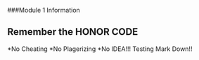 ###Module 1 Information
## Remember the HONOR CODE

*No Cheating
*No Plagerizing
*No IDEA!!! Testing Mark Down!!